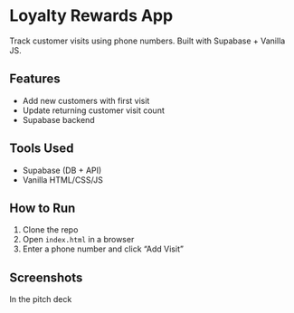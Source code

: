 # Loyalty Rewards App

Track customer visits using phone numbers. Built with Supabase + Vanilla JS.

## Features
- Add new customers with first visit
- Update returning customer visit count
- Supabase backend

## Tools Used
- Supabase (DB + API)
- Vanilla HTML/CSS/JS

## How to Run
1. Clone the repo
2. Open `index.html` in a browser
3. Enter a phone number and click “Add Visit”

## Screenshots
In the pitch deck
